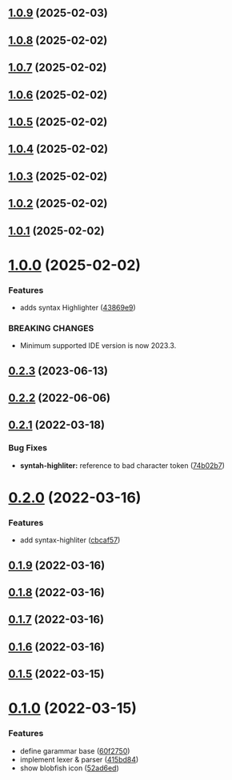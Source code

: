 ## [1.0.9](https://github.com/pcha/intellij-bloblang-support/compare/v1.0.8...v1.0.9) (2025-02-03)



## [1.0.8](https://github.com/pcha/intellij-bloblang-support/compare/v1.0.7...v1.0.8) (2025-02-02)



## [1.0.7](https://github.com/pcha/intellij-bloblang-support/compare/v1.0.6...v1.0.7) (2025-02-02)



## [1.0.6](https://github.com/pcha/intellij-bloblang-support/compare/v1.0.5...v1.0.6) (2025-02-02)



## [1.0.5](https://github.com/pcha/intellij-bloblang-support/compare/v1.0.4...v1.0.5) (2025-02-02)



## [1.0.4](https://github.com/pcha/intellij-bloblang-support/compare/v1.0.3...v1.0.4) (2025-02-02)



## [1.0.3](https://github.com/pcha/intellij-bloblang-support/compare/v1.0.2...v1.0.3) (2025-02-02)



## [1.0.2](https://github.com/pcha/intellij-bloblang-support/compare/v1.0.1...v1.0.2) (2025-02-02)



## [1.0.1](https://github.com/pcha/intellij-bloblang-support/compare/v1.0.0...v1.0.1) (2025-02-02)



# [1.0.0](https://github.com/pcha/intellij-bloblang-support/compare/v0.2.3...v1.0.0) (2025-02-02)


### Features

* adds syntax Highlighter ([43869e9](https://github.com/pcha/intellij-bloblang-support/commit/43869e91bd99952b013cef1eead82d83478d4b6c))


### BREAKING CHANGES

* Minimum supported IDE version is now 2023.3.



## [0.2.3](https://github.com/pcha/intellij-bloblang-support/compare/v0.2.2...v0.2.3) (2023-06-13)



## [0.2.2](https://github.com/pcha/intellij-bloblang-support/compare/v0.2.1...v0.2.2) (2022-06-06)



## [0.2.1](https://github.com/pcha/intellij-bloblang-support/compare/v0.2.0...v0.2.1) (2022-03-18)


### Bug Fixes

* **syntah-highliter:** reference to bad character token ([74b02b7](https://github.com/pcha/intellij-bloblang-support/commit/74b02b72b2310503dd6003fa66b3d327755fac19))



# [0.2.0](https://github.com/pcha/intellij-bloblang-support/compare/v0.1.9...v0.2.0) (2022-03-16)


### Features

* add syntax-highliter ([cbcaf57](https://github.com/pcha/intellij-bloblang-support/commit/cbcaf57829f6267dee9e1d04dff8dca4f80b7b0d))



## [0.1.9](https://github.com/pcha/intellij-bloblang-support/compare/v0.1.8...v0.1.9) (2022-03-16)



## [0.1.8](https://github.com/pcha/intellij-bloblang-support/compare/v0.1.7...v0.1.8) (2022-03-16)



## [0.1.7](https://github.com/pcha/intellij-bloblang-support/compare/v0.1.6...v0.1.7) (2022-03-16)



## [0.1.6](https://github.com/pcha/intellij-bloblang-support/compare/v0.1.5...v0.1.6) (2022-03-16)



## [0.1.5](https://github.com/pcha/intellij-bloblang-support/compare/v0.1.0...v0.1.5) (2022-03-15)



# [0.1.0](https://github.com/pcha/intellij-bloblang-support/compare/52ad6ed1b0a4588f92e5cbe9a73bc21a33944df2...v0.1.0) (2022-03-15)


### Features

* define garammar base ([60f2750](https://github.com/pcha/intellij-bloblang-support/commit/60f27503319311377f2d7394743376a4e4b33d49))
* implement lexer & parser ([415bd84](https://github.com/pcha/intellij-bloblang-support/commit/415bd8429c25a1c83018189a6b2887ea4308a1fd))
* show blobfish icon ([52ad6ed](https://github.com/pcha/intellij-bloblang-support/commit/52ad6ed1b0a4588f92e5cbe9a73bc21a33944df2))



